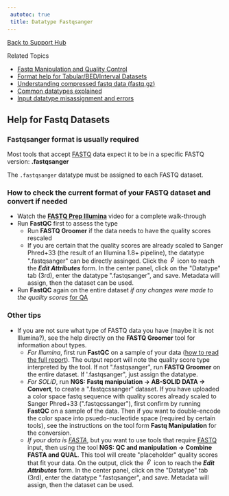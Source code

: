 ```yaml
---
 autotoc: true
 title: Datatype Fastqsanger
---
```

[Back to Support Hub](/src/support/index.md)

Related Topics
 * [Fastq Manipulation and Quality Control](/src/tutorials/ngs/#fastq-manipulation-and-quality-control/index.md)
 * [Format help for Tabular/BED/Interval Datasets](/src/support/tabular/index.md)
 * [Understanding compressed fastq data (fastq.gz)](/src/support/compressed-fastq/index.md)
 * [Common datatypes explained](/src/learn/datatypes/index.md)
 * [Input datatype misassignment and errors](/src/support/tool-error/index.md)
 
## Help for Fastq Datasets
 
### Fastqsanger format is usually required

Most tools that accept [FASTQ](/src/learn/datatypes/#fastq) data expect it to be in a specific FASTQ version: **.fastqsanger**

The `.fastqsanger` datatype must be assigned to each FASTQ dataset.

### How to check the current format of your FASTQ dataset and convert if needed

* Watch the **[FASTQ Prep Illumina](http://vimeo.com/galaxyproject/fastqprep)** video for a complete walk-through
* Run **FastQC** first to assess the type
   * Run **FASTQ Groomer** if the data needs to have the quality scores rescaled
   * If you are certain that the quality scores are already scaled to Sanger Phred+33 (the result of an Illumina 1.8+ pipeline), the datatype ".fastqsanger" can be directly assinged. Click the ![pencil](/src/images/icons/pencil.png "pencil") icon to reach the _**Edit Attributes**_ form. In the center panel, click on the "Datatype" tab (3rd), enter the datatype ".fastqsanger", and save. Metadata will assign, then the dataset can be used.
* Run **FastQC** again on the entire dataset *if any changes were made to the quality scores* [for QA](/src/tutorials/ngs/#fastq-manipulation-and-quality-control/) 

### Other tips

* If you are not sure what type of FASTQ data you have (maybe it is not Illumina?), see the help directly on the **FASTQ Groomer** tool for information about types.
   *   _For Illumina_, first run **FastQC** on a sample of your data ([how to read the full report](http://www.bioinformatics.babraham.ac.uk/projects/fastqc/Help/3%20Analysis%20Modules/)). The output report will note the quality score type interpreted by the tool. If not ".fastqsanger", run **FASTQ Groomer** on the entire dataset. If '.fastqsanger", just assign the datatype.
   *   _For SOLiD_, run **NGS: Fastq manipulation → AB-SOLID DATA → Convert**, to create a ".fastqcssanger" dataset. If you have uploaded a color space fastq sequence with quality scores already scaled to Sanger Phred+33 (".fastqcssanger"), first confirm by running **FastQC** on a sample of the data. Then if you want to double-encode the color space into psuedo-nucleotide space (required by certain tools), see the instructions on the tool form **Fastq Manipulation** for the conversion.
   *   _If your data is [FASTA](/src/learn/datatypes/#fasta)_, but you want to use tools that require [FASTQ](/src/learn/datatypes/#fastq) input, then using the tool **NGS: QC and manipulation → Combine FASTA and QUAL**. This tool will create "placeholder" quality scores that fit your data. On the output, click the ![pencil](/src/images/icons/pencil.png "pencil") icon to reach the _**Edit Attributes**_ form. In the center panel, click on the "Datatype" tab (3rd), enter the datatype ".fastqsanger", and save. Metadata will assign, then the dataset can be used.
